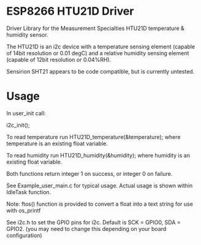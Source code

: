 ESP8266 HTU21D Driver
========

Driver Library for the Measurement Specialties HTU21D temperature & humidity sensor. 

The HTU21D is an i2c device with a temperature sensing element (capable of 14bit resolution or 0.01 degC) and a relative humidity sensing element (capable of 12bit resolution or 0.04%RH). 

Sensirion SHT21 appears to be code compatible, but is currently untested. 

Usage
========
In user_init call:

i2c_init();

To read temperature run HTU21D_temperature(&temperature); where temperature is an existing float variable. 

To read humidity run HTU21D_humidity(&humidity); where humidity is an existing float variable.

Both functions return integer 1 on success, or integer 0 on failure.

See Example_user_main.c for typical usage. Actual usage is shown within IdleTask function. 

Note: ftos() function is provided to convert a float into a text string for use with os_printf


See i2c.h to set the GPIO pins for i2c. Default is SCK = GPIO0, SDA = GPIO2. (you may need to change this depending on your board configuration)

